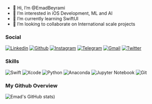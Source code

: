 - 👋 Hi, I’m @EmadBeyrami
- 👀 I’m interested in iOS Development, ML and AI
- 🌱 I’m currently learning SwiftUI
- 💞️ I’m looking to collaborate on International scale projects
### Social
[![Linkedin](https://img.shields.io/badge/LinkedIn-0077B5?style=for-the-badge&logo=linkedin&logoColor=white)](https://www.linkedin.com/in/emadbeyrami/)
[![Github](https://img.shields.io/badge/GitHub-100000?style=for-the-badge&logo=github&logoColor=white)](https://github.com/emadbeyrami)
[![Instagram](https://img.shields.io/badge/emad.cs-%23E4405F.svg?style=for-the-badge&logo=Instagram&logoColor=white)](https://instagram.com/emad.cs)
[![Telegram](https://img.shields.io/badge/Telegram-2CA5E0?style=for-the-badge&logo=telegram&logoColor=white)](https://t.me/i0SDeveloper)
[![Gmail](https://img.shields.io/badge/Gmail-D14836?style=for-the-badge&logo=gmail&logoColor=white)](mailto:emad.beyrami@gmail.com)
[![Twitter](https://img.shields.io/badge/Twitter-1DA1F2?style=for-the-badge&logo=twitter&logoColor=white)](https://twitter.com/emadbeyrami)

### Skills
![Swift](https://img.shields.io/badge/swift-F54A2A?style=for-the-badge&logo=swift&logoColor=white)
![Xcode](https://img.shields.io/badge/Xcode-007ACC?style=for-the-badge&logo=Xcode&logoColor=white)
![Python](https://img.shields.io/badge/python-3670A0?style=for-the-badge&logo=python&logoColor=ffdd54)
![Anaconda](https://img.shields.io/badge/Anaconda-%2344A833.svg?style=for-the-badge&logo=anaconda&logoColor=white)
![Jupyter Notebook](https://img.shields.io/badge/jupyter-%23FA0F00.svg?style=for-the-badge&logo=jupyter&logoColor=white)
![Git](https://img.shields.io/badge/git-%23F05033.svg?style=for-the-badge&logo=git&logoColor=white)

### My Github Overview
![Emad's GitHub stats](https://github-readme-stats.vercel.app/api?username=EmadBeyrami&show_icons=true&theme=radical))
 
<!-- 
<img width="282" src="https://denvercoder1-github-readme-stats.vercel.app/api/pin/?username=sadafamininia99&repo=Hangman-Game&theme=react&bg_color=273849&title_color=F85D7F&icon_color=F8D866&hide_border=true&show_icons=false" alt="github-readme-streak-stats">

 -->
<!-- <img width="282" src="https://denvercoder1-github-readme-stats.vercel.app/api/pin/?username=sadafamininia99&repo=Crazy-button&theme=react&bg_color=273849&title_color=F85D7F&icon_color=F8D866&hide_border=true&show_icons=false" alt="github-readme-streak-stats">

<img width="282" src="https://denvercoder1-github-readme-stats.vercel.app/api/pin/?username=sadafamininia99&repo=zoom-clone-webrtc&theme=react&bg_color=273849&title_color=F85D7F&icon_color=F8D866&hide_border=true&show_icons=false" alt="github-readme-streak-stats">

<img align="center" src="https://github-readme-stats.vercel.app/api/top-langs/?username=timcreative&layout=compact&theme=cobalt&hide_border=true" />
 -->
<!---
EmadBeyrami/EmadBeyrami is a ✨ special ✨ repository because its `README.md` (this file) appears on your GitHub profile.
You can click the Preview link to take a look at your changes.
--->
